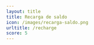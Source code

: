 ```yaml
---
layout: title
title: Recarga de saldo
icon: /images/recarga-saldo.png
urltitle: /recharge
score: 5
---
```

